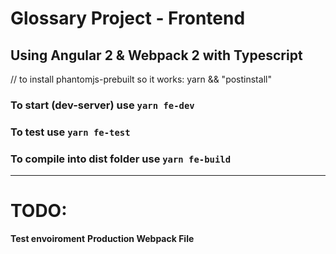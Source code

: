 # Glossary Project - Frontend

## Using Angular 2 & Webpack 2 with Typescript

// to install phantomjs-prebuilt so it works: yarn && "postinstall"

### To start (dev-server) use `yarn fe-dev`
### To test use `yarn fe-test`
### To compile into dist folder use `yarn fe-build`
___
# TODO:

**Test envoiroment**
**Production Webpack File**
